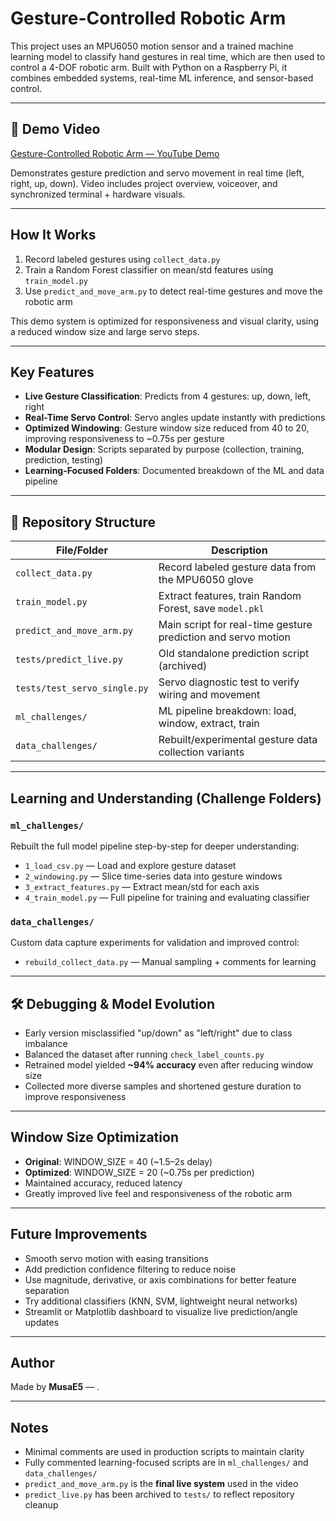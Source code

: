 # Gesture-Controlled Robotic Arm

This project uses an MPU6050 motion sensor and a trained machine learning model to classify hand gestures in real time, which are then used to control a 4-DOF robotic arm. Built with Python on a Raspberry Pi, it combines embedded systems, real-time ML inference, and sensor-based control.

---

## 🎥 Demo Video
[Gesture-Controlled Robotic Arm — YouTube Demo](https://youtu.be/0qojFLV_fl0)

Demonstrates gesture prediction and servo movement in real time (left, right, up, down). Video includes project overview, voiceover, and synchronized terminal + hardware visuals.

---

##  How It Works
1. Record labeled gestures using `collect_data.py`
2. Train a Random Forest classifier on mean/std features using `train_model.py`
3. Use `predict_and_move_arm.py` to detect real-time gestures and move the robotic arm

This demo system is optimized for responsiveness and visual clarity, using a reduced window size and large servo steps.

---

##  Key Features
- **Live Gesture Classification**: Predicts from 4 gestures: up, down, left, right
- **Real-Time Servo Control**: Servo angles update instantly with predictions
- **Optimized Windowing**: Gesture window size reduced from 40 to 20, improving responsiveness to ~0.75s per gesture
- **Modular Design**: Scripts separated by purpose (collection, training, prediction, testing)
- **Learning-Focused Folders**: Documented breakdown of the ML and data pipeline

---

## 📁 Repository Structure

| File/Folder            | Description |
|------------------------|-------------|
| `collect_data.py`      | Record labeled gesture data from the MPU6050 glove |
| `train_model.py`       | Extract features, train Random Forest, save `model.pkl` |
| `predict_and_move_arm.py` | Main script for real-time gesture prediction and servo motion |
| `tests/predict_live.py`| Old standalone prediction script (archived) |
| `tests/test_servo_single.py` | Servo diagnostic test to verify wiring and movement |
| `ml_challenges/`       | ML pipeline breakdown: load, window, extract, train |
| `data_challenges/`     | Rebuilt/experimental gesture data collection variants |

---

##  Learning and Understanding (Challenge Folders)

### `ml_challenges/`
Rebuilt the full model pipeline step-by-step for deeper understanding:
- `1_load_csv.py` — Load and explore gesture dataset
- `2_windowing.py` — Slice time-series data into gesture windows
- `3_extract_features.py` — Extract mean/std for each axis
- `4_train_model.py` — Full pipeline for training and evaluating classifier

### `data_challenges/`
Custom data capture experiments for validation and improved control:
- `rebuild_collect_data.py` — Manual sampling + comments for learning


---

## 🛠 Debugging & Model Evolution
- Early version misclassified "up/down" as "left/right" due to class imbalance
- Balanced the dataset after running `check_label_counts.py`
- Retrained model yielded **~94% accuracy** even after reducing window size
- Collected more diverse samples and shortened gesture duration to improve responsiveness

---

##  Window Size Optimization
- **Original**: WINDOW_SIZE = 40 (~1.5–2s delay)
- **Optimized**: WINDOW_SIZE = 20 (~0.75s per prediction)
- Maintained accuracy, reduced latency
- Greatly improved live feel and responsiveness of the robotic arm

---

##  Future Improvements
- Smooth servo motion with easing transitions
- Add prediction confidence filtering to reduce noise
- Use magnitude, derivative, or axis combinations for better feature separation
- Try additional classifiers (KNN, SVM, lightweight neural networks)
- Streamlit or Matplotlib dashboard to visualize live prediction/angle updates

---

##  Author
Made by **MusaE5** — .

---

##  Notes
- Minimal comments are used in production scripts to maintain clarity
- Fully commented learning-focused scripts are in `ml_challenges/` and `data_challenges/`
- `predict_and_move_arm.py` is the **final live system** used in the video
- `predict_live.py` has been archived to `tests/` to reflect repository cleanup
